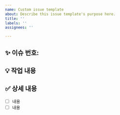```yaml
---
name: Custom issue template
about: Describe this issue template's purpose here.
title: ''
labels: ''
assignees: ''

---
```


## :sparkles: 이슈 번호:


## :bulb: 작업 내용


## :white_check_mark: 상세 내용
- [ ] 내용
- [ ] 내용
